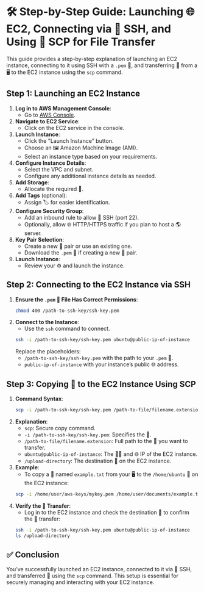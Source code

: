 # 🛠️ Step-by-Step Guide: Launching 🌐 EC2, Connecting via 🔑 SSH, and Using 🚀 SCP for File Transfer

This guide provides a step-by-step explanation of launching an EC2 instance, connecting to it using SSH with a `.pem` 🔑, and transferring 📂 from a 🖥️ to the EC2 instance using the `scp` command.

## Step 1: Launching an EC2 Instance

1. **Log in to AWS Management Console**:
   - Go to [AWS Console](https://aws.amazon.com/console/).
2. **Navigate to EC2 Service**:
   - Click on the EC2 service in the console.
3. **Launch Instance**:
   - Click the "Launch Instance" button.
   - Choose an 🖼️ Amazon Machine Image (AMI).
   - Select an instance type based on your requirements.
4. **Configure Instance Details**:
   - Select the VPC and subnet.
   - Configure any additional instance details as needed.
5. **Add Storage**:
   - Allocate the required 💾.
6. **Add Tags** (optional):
   - Assign 🏷️ for easier identification.
7. **Configure Security Group**:
   - Add an inbound rule to allow 🔑 SSH (port 22).
   - Optionally, allow 🌐 HTTP/HTTPS traffic if you plan to host a 🌎 server.
8. **Key Pair Selection**:
   - Create a new 🔑 pair or use an existing one.
   - Download the `.pem` 🔑 if creating a new 🔑 pair.
9. **Launch Instance**:
   - Review your ⚙️ and launch the instance.

## Step 2: Connecting to the EC2 Instance via SSH

1. **Ensure the `.pem` 🔑 File Has Correct Permissions**:
   ```bash
   chmod 400 /path-to-ssh-key/ssh-key.pem
   ```
2. **Connect to the Instance**:
   - Use the `ssh` command to connect.
   ```bash
   ssh -i /path-to-ssh-key/ssh-key.pem ubuntu@public-ip-of-instance
   ```
   Replace the placeholders:
   - `/path-to-ssh-key/ssh-key.pem` with the path to your `.pem` 🔑.
   - `public-ip-of-instance` with your instance’s public 🌐 address.

## Step 3: Copying 📂 to the EC2 Instance Using SCP

1. **Command Syntax**:
   ```bash
   scp -i /path-to-ssh-key/ssh-key.pem /path-to-file/filename.extension ubuntu@public-ip-of-instance:/upload-directory
   ```
2. **Explanation**:
   - `scp`: Secure copy command.
   - `-i /path-to-ssh-key/ssh-key.pem`: Specifies the 🔑.
   - `/path-to-file/filename.extension`: Full path to the 📂 you want to transfer.
   - `ubuntu@public-ip-of-instance`: The 🧑‍💻 and 🌐 IP of the EC2 instance.
   - `/upload-directory`: The destination 📂 on the EC2 instance.
3. **Example**:
   - To copy a 📄 named `example.txt` from your 🖥️ to the `/home/ubuntu` 📂 on the EC2 instance:
   ```bash
   scp -i /home/user/aws-keys/mykey.pem /home/user/documents/example.txt ubuntu@192.0.2.0:/home/ubuntu
   ```
4. **Verify the 📂 Transfer**:
   - Log in to the EC2 instance and check the destination 📂 to confirm the 📂 transfer:
   ```bash
   ssh -i /path-to-ssh-key/ssh-key.pem ubuntu@public-ip-of-instance
   ls /upload-directory
   ```

## ✅ Conclusion

You’ve successfully launched an EC2 instance, connected to it via 🔑 SSH, and transferred 📂 using the `scp` command. This setup is essential for securely managing and interacting with your EC2 instance.
